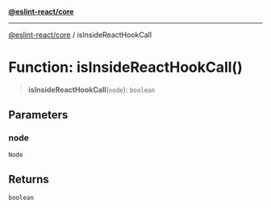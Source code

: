 [**@eslint-react/core**](../README.md)

***

[@eslint-react/core](../README.md) / isInsideReactHookCall

# Function: isInsideReactHookCall()

> **isInsideReactHookCall**(`node`): `boolean`

## Parameters

### node

`Node`

## Returns

`boolean`
